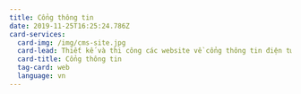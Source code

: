 ```yaml
---
title: Cổng thông tin
date: 2019-11-25T16:25:24.786Z
card-services:
  card-img: /img/cms-site.jpg
  card-lead: Thiết kế và thi công các website về cổng thông tin điện tử và giáo dục.
  card-title: Cổng thông tin
  tag-card: web
  language: vn
---
```


